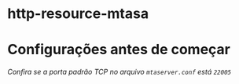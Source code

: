 # http-resource-mtasa





# Configurações antes de começar
###### Confira se a porta padrão TCP no arquivo `mtaserver.conf` está `22005`
